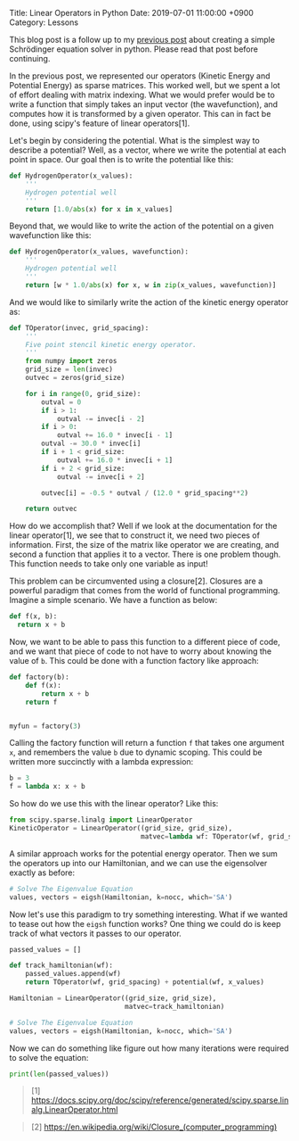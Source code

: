 Title: Linear Operators in Python
Date: 2019-07-01 11:00:00 +0900
Category: Lessons

This blog post is a follow up to my [previous post](linear-operators-in-python.html) about creating a simple Schrödinger equation solver in python. Please read that post before continuing.

In the previous post, we represented our operators (Kinetic Energy and Potential Energy) as sparse matrices. This worked well, but we spent a lot of effort dealing with matrix indexing. What we would prefer would be to write a function that simply takes an input vector (the wavefunction), and computes how it is transformed by a given operator. This can in fact be done, using scipy's feature of linear operators[1].

Let's begin by considering the potential. What is the simplest way to describe a potential? Well, as a vector, where we write the potential at each point in space. Our goal then is to write the potential like this:  
```python
def HydrogenOperator(x_values):
    '''
    Hydrogen potential well
    '''
    return [1.0/abs(x) for x in x_values]
```

Beyond that, we would like to write the action of the potential on a given wavefunction like this:
```python
def HydrogenOperator(x_values, wavefunction):
    '''
    Hydrogen potential well
    '''
    return [w * 1.0/abs(x) for x, w in zip(x_values, wavefunction)]
```

And we would like to similarly write the action of the kinetic energy operator as:
```python
def TOperator(invec, grid_spacing):
    '''
    Five point stencil kinetic energy operator.
    '''
    from numpy import zeros
    grid_size = len(invec)
    outvec = zeros(grid_size)

    for i in range(0, grid_size):
        outval = 0
        if i > 1:
            outval -= invec[i - 2]
        if i > 0:
            outval += 16.0 * invec[i - 1]
        outval -= 30.0 * invec[i]
        if i + 1 < grid_size:
            outval += 16.0 * invec[i + 1]
        if i + 2 < grid_size:
            outval -= invec[i + 2]

        outvec[i] = -0.5 * outval / (12.0 * grid_spacing**2)

    return outvec
```

How do we accomplish that? Well if we look at the documentation for the linear operator[1], we see that to construct it, we need two pieces of information. First, the size of the matrix like operator we are creating, and second a function that applies it to a vector. There is one problem though. This function needs to take only one variable as input!

This problem can be circumvented using a closure[2]. Closures are a powerful paradigm that comes from the world of functional programming. Imagine a simple scenario. We have a function as below: 
```python
def f(x, b):
  return x + b
```

Now, we want to be able to pass this function to a different piece of code, and we want that piece of code to not have to worry about knowing the value of `b`. This could be done with a function factory like approach: 
```python
def factory(b):
    def f(x):
        return x + b
    return f


myfun = factory(3)
```

Calling the factory function will return a function `f` that takes one argument `x`, and remembers the value `b` due to dynamic scoping. This could be written more succinctly with a lambda expression:
```python
b = 3
f = lambda x: x + b
```

So how do we use this with the linear operator? Like this:
```python
from scipy.sparse.linalg import LinearOperator
KineticOperator = LinearOperator((grid_size, grid_size),
                                 matvec=lambda wf: TOperator(wf, grid_spacing))
```

A similar approach works for the potential energy operator. Then we sum
the operators up into our Hamiltonian, and we can use the eigensolver exactly
as before:
```python
# Solve The Eigenvalue Equation
values, vectors = eigsh(Hamiltonian, k=nocc, which='SA')
```

Now let's use this paradigm to try something interesting. What if we wanted to tease out how the `eigsh` function works? One thing we could do is keep track of what vectors it passes to our operator.
```python
passed_values = []

def track_hamiltonian(wf):
    passed_values.append(wf)
    return TOperator(wf, grid_spacing) + potential(wf, x_values)

Hamiltonian = LinearOperator((grid_size, grid_size),
                             matvec=track_hamiltonian)

# Solve The Eigenvalue Equation
values, vectors = eigsh(Hamiltonian, k=nocc, which='SA')
```

Now we can do something like figure out how many iterations were required
to solve the equation:
```python
print(len(passed_values))
```

> [1] https://docs.scipy.org/doc/scipy/reference/generated/scipy.sparse.linalg.LinearOperator.html

> [2] https://en.wikipedia.org/wiki/Closure_(computer_programming)
